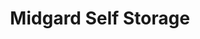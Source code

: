 ---
title: "Midgard Self Storage"
url: /gainesville/midgard-self-storage-waldrip-road/
shop: storage rental
---